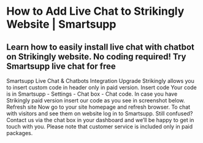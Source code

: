 # How to Add Live Chat to Strikingly Website | Smartsupp
## Learn how to easily install live chat with chatbot on Strikingly website. No coding required! Try Smartsupp live chat for free
Smartsupp Live Chat & Chatbots Integration
Upgrade
Strikingly allows you to insert custom code in header only in paid version.
Insert code
Your code is in Smartsupp - Settings - Chat box - Chat code.
In case you have Strikingly paid version insert our code as you see in screenshot below.
Refresh site
Now go to your site homepage and refresh browser.
To chat with visitors and see them on website log in to Smartsupp.
Still confused? Contact us via the chat box in your dashboard and we’ll be happy to get in touch with you. Please note that customer service is included only in paid packages.

